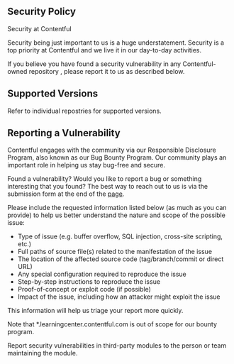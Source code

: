 ## Security Policy

Security at Contentful

Security being just important to us is a huge understatement.
Security is a top priority at Contentful and we live it in our day-to-day activities.

If you believe you have found a security vulnerability in any Contentful-owned repository , please report it to us as described below.

## Supported Versions

Refer to individual repostries for supported versions.

## Reporting a Vulnerability

Contentful engages with the community via our Responsible Disclosure Program, also known as our Bug Bounty Program. Our community plays an important role in helping us stay bug-free and secure.

Found a vulnerability? Would you like to report a bug or something interesting that you found? The best way to reach out to us is via the submission form at the end of the [page](https://www.contentful.com/security/).

Please include the requested information listed below (as much as you can provide) to help us better understand the nature and scope of the possible issue:

  * Type of issue (e.g. buffer overflow, SQL injection, cross-site scripting, etc.)
  * Full paths of source file(s) related to the manifestation of the issue
  * The location of the affected source code (tag/branch/commit or direct URL)
  * Any special configuration required to reproduce the issue
  * Step-by-step instructions to reproduce the issue
  * Proof-of-concept or exploit code (if possible)
  * Impact of the issue, including how an attacker might exploit the issue

This information will help us triage your report more quickly.

Note that *.learningcenter.contentful.com is out of scope for our bounty program.

Report security vulnerabilities in third-party modules to the person or team maintaining the module.


